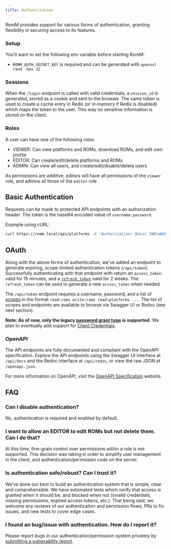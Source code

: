 ```yaml
---
title: Authentication
---
```

RomM provides support for various forms of authentication, granting flexibility in securing access to its features.

### Setup

You'll want to set the following env variable before starting RomM:

- `ROMM_AUTH_SECRET_KEY` is required and can be generated with `openssl rand -hex 32`

### Sessions

When the `/login` endpoint is called with valid credentials, a `session_id` is generated, stored as a cookie and sent to the browser. The same token is used to create a cache entry in Redis (or in-memory if Redis is disabled) which maps the token to the user. This way no sensitive information is stored on the client.

### Roles

A user can have one of the following roles:

- VIEWER: Can view platforms and ROMs, download ROMs, and edit own profile
- EDITOR: Can create/edit/delete platforms and ROMs
- ADMIN: Can view all users, and create/edit/disable/delete users

As permissions are additive, editors will have all permissions of the `viewer` role, and admins all those of the `editor` role.

## Basic Authentication

Requests can be made to protected API endpoints with an authorization header. The token is the base64 encoded value of `username:password`.

Example using cURL:

```bash
curl https://romm.local/api/platforms -H 'Authorization: Basic YWRtaW46aHVudGVyMg=='
```

## OAuth

Along with the above forms of authentication, we've added an endpoint to generate expiring, scope-limited authentication tokens (`/api/token`). Successfully authenticating with that endpoint with return an `access_token` valid for 15 minutes, and a [`refresh_token`](https://oauth.net/2/grant-types/refresh-token/) valid for 2 weeks. The `refresh_token` can be used to generate a new `access_token` when needed.

The `/api/token` endpoint requires a username, password, and a list of [scopes](https://oauth.net/2/scope/) in the format `read:roms write:roms read:platforms ...`. The list of scopes and endpoints are available to browse via Swagger UI or Redoc (see next section).

**Note: As of now, only the legacy [password grant type](https://oauth.net/2/grant-types/password/) is supported.** We plan to eventually add support for [Client Credentials](https://oauth.net/2/grant-types/client-credentials/).

### OpenAPI

The API endpoints are fully documented and compliant with the OpenAPI specification. Explore the API endpoints using the Swagger UI interface at `/api/docs` and the Redoc interface at `/api/redoc`, or view the raw JSON at `/openapi.json`.

For more information on OpenAPI, visit the [OpenAPI Specification](https://www.openapis.org/) website.

## FAQ

### Can I disable authentication?

No, authentication is required and enabled by default.

### I want to allow an EDITOR to edit ROMs but not delete them. Can I do that?

At this time, fine-grain control over permissions within a role is not supported. This decision was taking in order to simplify user management in the client, and authentication/permission code on the server.

### Is authentication safe/robust? Can I trust it?

We've done our best to build an authentication system that is simple, clear and comprehensible. We have automated tests which verify that access is granted when it should be, and blocked when not (invalid credentials, missing permissions, expired access tokens, etc.). That being said, we welcome any reviews of our authentication and permission flows, PRs to fix issues, and new tests to cover edge cases.

### I found an bug/issue with authentication. How do I report it?

Please report bugs in our authentication/permission system privately by [submitting a vulnerability report](https://github.com/zurdi15/romm/security/advisories/new).
